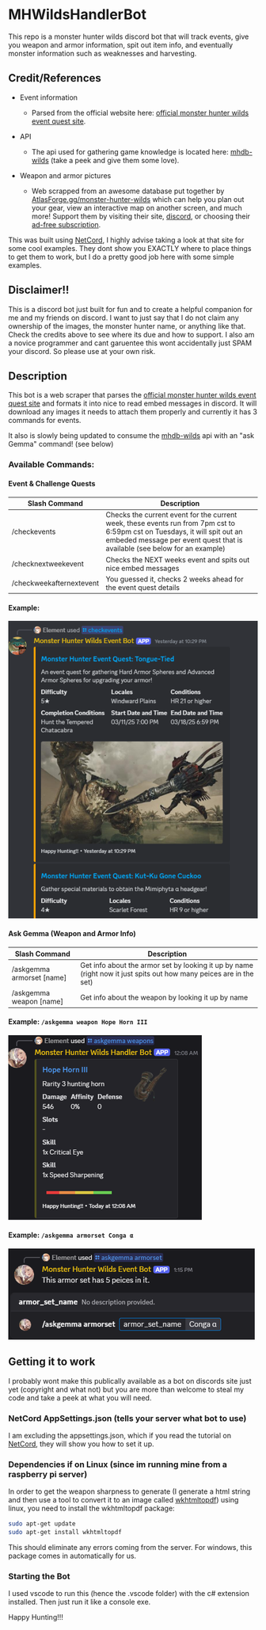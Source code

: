 # MHWildsHandlerBot

This repo is a monster hunter wilds discord bot that will track events, give you weapon and armor information, spit out item info, and eventually monster information such as weaknesses and harvesting.

## Credit/References

* Event information
  - Parsed from the official website here: [official monster hunter wilds event quest site](https://info.monsterhunter.com/wilds/event-quest/en-us/schedule).

* API 
  - The api used for gathering game knowledge is located here: [mhdb-wilds](https://github.com/LartTyler/mhdb-wilds) (take a peek and give them some love).

* Weapon and armor pictures 
  - Web scrapped from an awesome database put together by [AtlasForge.gg/monster-hunter-wilds](https://atlasforge.gg/monster-hunter-wilds) which can help you plan out your gear, view an interactive map on another screen, and much more!  Support them by visiting their site, [discord](https://discord.gg/duAfUu45Wk_), or choosing their [ad-free subscription](https://atlasforge.gg/support).

This was built using [NetCord](https://netcord.dev/), I highly advise taking a look at that site for some cool examples.  They dont show you EXACTLY where to place things to get them to work, but I do a pretty good job here with some simple examples.

## Disclaimer!!

This is a discord bot just built for fun and to create a helpful companion for me and my friends on discord. I want to just say that I do not claim any ownership of the images, the monster hunter name, or anything like that.  Check the credits above to see where its due and how to support. I also am a novice programmer and cant garuentee this wont accidentally just SPAM your discord.  So please use at your own risk.

## Description

This bot is a web scraper that parses the [official monster hunter wilds event quest site](https://info.monsterhunter.com/wilds/event-quest/en-us/schedule) and formats it into nice to read embed messages in discord.  It will download any images it needs to attach them properly and currently it has 3 commands for events.

It also is slowly being updated to consume the [mhdb-wilds](https://github.com/LartTyler/mhdb-wilds) api with an "ask Gemma" command! (see below)

### Available Commands:

#### Event & Challenge Quests

| Slash Command | Description |
| -------- | ------- |
| /checkevents | Checks the current event for the current week, these events run from 7pm cst to 6:59pm cst on Tuesdays, it will spit out an embeded message per event quest that is available (see below for an example) |
| /checknextweekevent | Checks the NEXT weeks event and spits out nice embed messages |
| /checkweekafternextevent | You guessed it, checks 2 weeks ahead for the event quest details |

#### Example: 

![Example Embed Message](/images/examples/readmeexample1.png)

#### Ask Gemma (Weapon and Armor Info)

| Slash Command | Description |
| ------------- | ----------- |
| /askgemma armorset [name] | Get info about the armor set by looking it up by name (right now it just spits out how many peices are in the set) |
| /askgemma weapon [name] | Get info about the weapon by looking it up by name |

#### Example: `/askgemma weapon Hope Horn III`

![Example Ask Gemma for Weapon Info](/images/examples/askgemmaExample2.png)

#### Example: `/askgemma armorset Conga α`

![Example Ask Gemma for Armorsets](/images/examples/askgemmaExample1.png)

## Getting it to work

I probably wont make this publically available as a bot on discords site just yet (copyright and what not) but you are more than welcome to steal my code and take a peek at what you will need. 

### NetCord AppSettings.json (tells your server what bot to use)

I am excluding the appsettings.json, which if you read the tutorial on [NetCord](https://netcord.dev/), they will show you how to set it up.

### Dependencies if on Linux (since im running mine from a raspberry pi server)

In order to get the weapon sharpness to generate (I generate a html string and then use a tool to convert it to an image called [wkhtmltopdf](https://wkhtmltopdf.org/)) using linux, you need to install the wkhtmltopdf package:

```sh
sudo apt-get update
sudo apt-get install wkhtmltopdf
```

This should eliminate any errors coming from the server. For windows, this package comes in automatically for us.

### Starting the Bot

I used vscode to run this (hence the .vscode folder) with the c# extension installed.  Then just run it like a console exe.

Happy Hunting!!!

